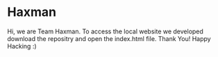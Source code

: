 # Haxman
Hi, we are Team Haxman. To access the local website we developed download the repositry and open the index.html file.
Thank You! Happy Hacking :)
